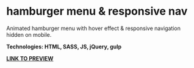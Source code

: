 # hamburger menu & responsive nav

Animated hamburger menu with hover effect & responsive navigation hidden on mobile.

**Technologies: HTML, SASS, JS, jQuery, gulp**

<a href="https://karminkarmen.github.io/hamburger_menu_responsive_nav/">**LINK TO PREVIEW**</a>
